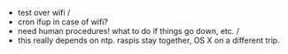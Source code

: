 - test over wifi
/
- cron ifup in case of wifi?
- need human procedures! what to do if things go down, etc.
/
- this really depends on ntp. raspis stay together, OS X on a different trip.